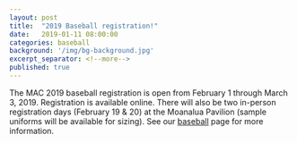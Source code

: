```yaml
---
layout: post
title:  "2019 Baseball registration!"
date:   2019-01-11 08:00:00
categories: baseball
background: '/img/bg-background.jpg'
excerpt_separator: <!--more-->
published: true
---
```

The MAC 2019 baseball registration is open from February 1 through March 3, 2019.
Registration is available online. There will also be two in-person registration
days (February 19 & 20) at the Moanalua Pavilion (sample uniforms will be
available for sizing). See our [baseball](/baseball) page for more information.
